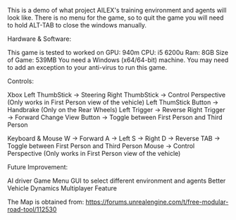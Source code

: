 This is a demo of what project AILEX's training environment and agents will look like. 
There is no menu for the game, so to quit the game you will need to hold ALT-TAB to close
the windows manually.


Hardware & Software:

This game is tested to worked on
GPU: 940m CPU: i5 6200u Ram: 8GB 
Size of Game: 539MB
You need a Windows (x64/64-bit) machine.
You may need to add an exception to your anti-virus to run this game. 


Controls:

Xbox
Left ThumbStick -> Steering
Right ThumbStick -> Control Perspective (Only works in First Person view of the vehicle)
Left ThumStick Button -> Handbrake (Only on the Rear Wheels)
Left Trigger -> Reverse
Right Trigger -> Forward
Change View Button -> Toggle between First Person and Third Person

Keyboard & Mouse
W -> Forward
A -> Left
S -> Right
D -> Reverse
TAB -> Toggle between First Person and Third Person
Mouse -> Control Perspective (Only works in First Person view of the vehicle)


Future Improvement:

AI driver
Game Menu
GUI to select different environment and agents
Better Vehicle Dynamics
Multiplayer Feature


The Map is obtained from: https://forums.unrealengine.com/t/free-modular-road-tool/112530


